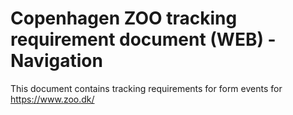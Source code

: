 # Copenhagen ZOO tracking requirement document (WEB) - Navigation
This document contains tracking requirements for form events for https://www.zoo.dk/



